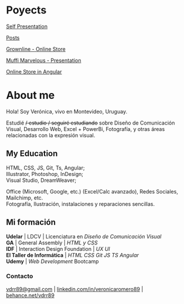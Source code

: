 # Poyects  


[Self Presentation](https://github.com/vdrr89/me) 

[Posts](https://github.com/vdrr89/posts)  

[Grownline - Online Store](https://github.com/vdrr89/grownline)  

[Muffi Marvelous - Presentation](https://github.com/vdrr89/muffi)  

[Online Store in Angular](https://github.com/vdrr89/proyTallerI)  



# About me  


Hola! Soy Verónica, vivo en Montevideo, Uruguay.  


Estudié ~~/ estudio / seguiré estudiando~~ sobre Diseño de Comunicación Visual, Desarrollo Web, Excel + PowerBi, Fotografía, y otras áreas relacionadas con la expresión visual.



## My Education 


HTML, CSS, JS, Git, Ts, Angular;  
Illustrator, Photoshop, InDesign;  
Visual Studio, DreamWeaver;  

Office (Microsoft, Google, etc.) (Excel/Calc avanzado), Redes Sociales, Mailchimp, etc.  
Fotografía, Ilustración, instalaciones y reparaciones sencillas.  
 




## Mi formación


**Udelar** | LDCV | Licenciatura en *Diseño de Comunicación Visual*  
**GA** | General Assembly | *HTML y CSS*  
**IDF** | Interaction Design Foundation | *UX UI*  
**El Taller de Informática** | *HTML CSS Git JS TS Angular*  
**Udemy** | *Web Development* Bootcamp  




### Contacto


[vdrr89@gmail.com](mailto:vdrr89@gmail.com) | [linkedin.com/in/veronicaromero89](https://www.linkedin.com/in/veronicaromero89/)  |  [behance.net/vdrr89](https://www.behance.net/vdrr89)